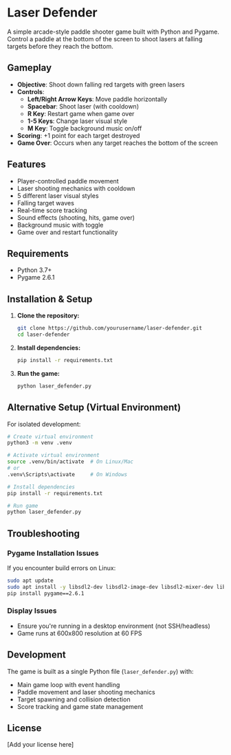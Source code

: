 # Laser Defender

A simple arcade-style paddle shooter game built with Python and Pygame. Control a paddle at the bottom of the screen to shoot lasers at falling targets before they reach the bottom.

## Gameplay

- **Objective**: Shoot down falling red targets with green lasers
- **Controls**: 
  - **Left/Right Arrow Keys**: Move paddle horizontally
  - **Spacebar**: Shoot laser (with cooldown)
  - **R Key**: Restart game when game over
  - **1-5 Keys**: Change laser visual style
  - **M Key**: Toggle background music on/off
- **Scoring**: +1 point for each target destroyed
- **Game Over**: Occurs when any target reaches the bottom of the screen

## Features

- Player-controlled paddle movement
- Laser shooting mechanics with cooldown
- 5 different laser visual styles
- Falling target waves
- Real-time score tracking
- Sound effects (shooting, hits, game over)
- Background music with toggle
- Game over and restart functionality

## Requirements

- Python 3.7+
- Pygame 2.6.1

## Installation & Setup

1. **Clone the repository:**
   ```bash
   git clone https://github.com/yourusername/laser-defender.git
   cd laser-defender
   ```

2. **Install dependencies:**
   ```bash
   pip install -r requirements.txt
   ```

3. **Run the game:**
   ```bash
   python laser_defender.py
   ```

## Alternative Setup (Virtual Environment)

For isolated development:

```bash
# Create virtual environment
python3 -m venv .venv

# Activate virtual environment
source .venv/bin/activate  # On Linux/Mac
# or
.venv\Scripts\activate     # On Windows

# Install dependencies
pip install -r requirements.txt

# Run game
python laser_defender.py
```

## Troubleshooting

### Pygame Installation Issues
If you encounter build errors on Linux:

```bash
sudo apt update
sudo apt install -y libsdl2-dev libsdl2-image-dev libsdl2-mixer-dev libsdl2-ttf-dev
pip install pygame==2.6.1
```

### Display Issues
- Ensure you're running in a desktop environment (not SSH/headless)
- Game runs at 600x800 resolution at 60 FPS

## Development

The game is built as a single Python file (`laser_defender.py`) with:
- Main game loop with event handling
- Paddle movement and laser shooting mechanics
- Target spawning and collision detection
- Score tracking and game state management

## License

[Add your license here]

